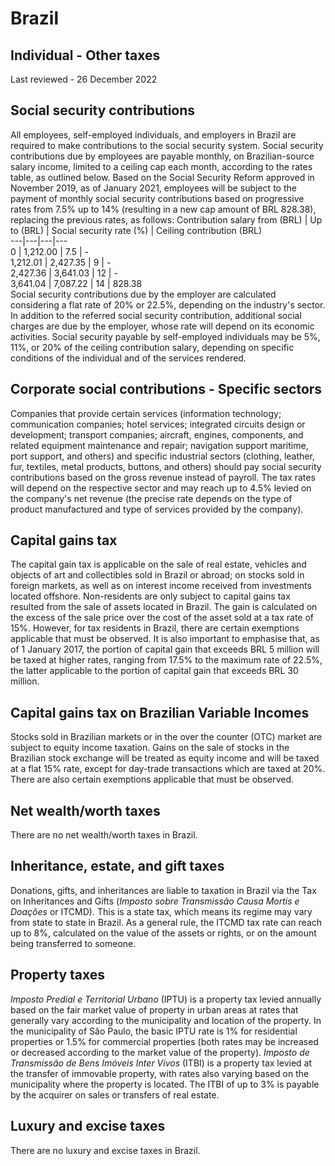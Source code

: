 # Brazil
## Individual - Other taxes
Last reviewed - 26 December 2022
## Social security contributions
All employees, self-employed individuals, and employers in Brazil are required to make contributions to the social security system.
Social security contributions due by employees are payable monthly, on Brazilian-source salary income, limited to a ceiling cap each month, according to the rates table, as outlined below.
Based on the Social Security Reform approved in November 2019, as of January 2021, employees will be subject to the payment of monthly social security contributions based on progressive rates from 7.5% up to 14% (resulting in a new cap amount of BRL 828.38), replacing the previous rates, as follows:
Contribution salary from (BRL) | Up to (BRL) | Social security rate (%) | Ceiling contribution (BRL)  
---|---|---|---  
0 | 1,212.00 | 7.5 | -  
1,212.01 |  2,427.35 | 9 | -  
2,427.36 | 3,641.03 | 12 | -  
3,641.04 | 7,087.22 | 14 | 828.38  
Social security contributions due by the employer are calculated considering a flat rate of 20% or 22.5%, depending on the industry's sector. In addition to the referred social security contribution, additional social charges are due by the employer, whose rate will depend on its economic activities.
Social security payable by self-employed individuals may be 5%, 11%, or 20% of the ceiling contribution salary, depending on specific conditions of the individual and of the services rendered.
## Corporate social contributions - Specific sectors
Companies that provide certain services (information technology; communication companies; hotel services; integrated circuits design or development; transport companies; aircraft, engines, components, and related equipment maintenance and repair; navigation support maritime, port support, and others) and specific industrial sectors (clothing, leather, fur, textiles, metal products, buttons, and others) should pay social security contributions based on the gross revenue instead of payroll. The tax rates will depend on the respective sector and may reach up to 4.5% levied on the company's net revenue (the precise rate depends on the type of product manufactured and type of services provided by the company).
## Capital gains tax
The capital gain tax is applicable on the sale of real estate, vehicles and objects of art and collectibles sold in Brazil or abroad; on stocks sold in foreign markets, as well as on interest income received from investments located offshore. Non-residents are only subject to capital gains tax resulted from the sale of assets located in Brazil. The gain is calculated on the excess of the sale price over the cost of the asset sold at a tax rate of 15%. However, for tax residents in Brazil, there are certain exemptions applicable that must be observed.
It is also important to emphasise that, as of 1 January 2017, the portion of capital gain that exceeds BRL 5 million will be taxed at higher rates, ranging from 17.5% to the maximum rate of 22.5%, the latter applicable to the portion of capital gain that exceeds BRL 30 million.
## Capital gains tax on Brazilian Variable Incomes
Stocks sold in Brazilian markets or in the over the counter (OTC) market are subject to equity income taxation. Gains on the sale of stocks in the Brazilian stock exchange will be treated as equity income and will be taxed at a flat 15% rate, except for day-trade transactions which are taxed at 20%. There are also certain exemptions applicable that must be observed.
## Net wealth/worth taxes
There are no net wealth/worth taxes in Brazil.
## Inheritance, estate, and gift taxes
Donations, gifts, and inheritances are liable to taxation in Brazil via the Tax on Inheritances and Gifts (_Imposto sobre Transmissão Causa Mortis e Doações_ or ITCMD). This is a state tax, which means its regime may vary from state to state in Brazil.
As a general rule, the ITCMD tax rate can reach up to 8%, calculated on the value of the assets or rights, or on the amount being transferred to someone.
## Property taxes
_Imposto Predial e Territorial Urbano_ (IPTU) is a property tax levied annually based on the fair market value of property in urban areas at rates that generally vary according to the municipality and location of the property. In the municipality of São Paulo, the basic IPTU rate is 1% for residential properties or 1.5% for commercial properties (both rates may be increased or decreased according to the market value of the property).
_Imposto de Transmissão de Bens Imóveis Inter Vivos_ (ITBI) is a property tax levied at the transfer of immovable property, with rates also varying based on the municipality where the property is located. The ITBI of up to 3% is payable by the acquirer on sales or transfers of real estate.
## Luxury and excise taxes
There are no luxury and excise taxes in Brazil.
